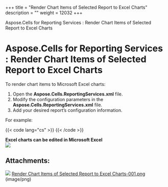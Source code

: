 +++
title = "Render Chart Items of Selected Report to Excel Charts" 
description = "" 
weight = 12032 
+++

Aspose.Cells for Reporting Services : Render Chart Items of Selected Report to Excel Charts  

# Aspose.Cells for Reporting Services : Render Chart Items of Selected Report to Excel Charts


To render chart items to Microsoft Excel charts:

1.  Open the **Aspose.Cells.ReportingServices.xml** file.
2.  Modify the configuration parameters in the **Aspose.Cells.ReportingServices.xml** file.
3.  Add your desired report’s configuration information.

For example:

{{< code lang="cs" >}}
<Chart >
<Report name= "Employee Sales Summary 2008">
</Report >
</Chart> 
{{< /code >}}

**Excel charts can be edited in Microsoft Excel**  
![](https://docs2.aspose.com/cells/reportingservices/attachments/6094932/6193411.png)

## Attachments:

![](https://docs2.aspose.com/cells/reportingservices/images/icons/bullet_blue.gif) [Render Chart Items of Selected Report to Excel Charts-001.png](https://docs2.aspose.com/cells/reportingservices/attachments/6094932/6193411.png) (image/png)  

